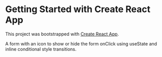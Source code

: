 # Getting Started with Create React App

This project was bootstrapped with [Create React App](https://github.com/facebook/create-react-app).

A form with an icon to show or hide the form onClick using useState and inline conditional style transitions.
